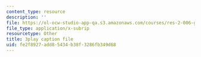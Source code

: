 ```yaml
---
content_type: resource
description: ''
file: https://ol-ocw-studio-app-qa.s3.amazonaws.com/courses/res-2-006-girls-who-build-cameras-summer-2016/fe2f8927add85434b38f3286fb349d68_bnYD88uNtwY.vtt
file_type: application/x-subrip
resourcetype: Other
title: 3play caption file
uid: fe2f8927-add8-5434-b38f-3286fb349d68
---
```

